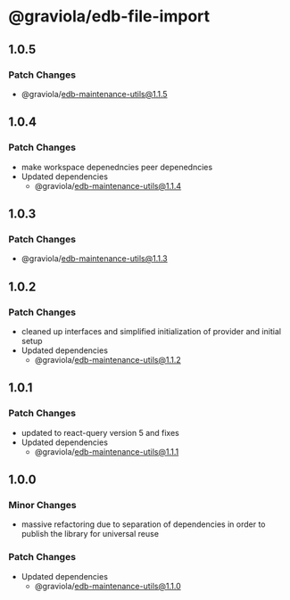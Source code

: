 # @graviola/edb-file-import

## 1.0.5

### Patch Changes

- @graviola/edb-maintenance-utils@1.1.5

## 1.0.4

### Patch Changes

- make workspace depenedncies peer depenedncies
- Updated dependencies
  - @graviola/edb-maintenance-utils@1.1.4

## 1.0.3

### Patch Changes

- @graviola/edb-maintenance-utils@1.1.3

## 1.0.2

### Patch Changes

- cleaned up interfaces and simplified initialization of provider and initial setup
- Updated dependencies
  - @graviola/edb-maintenance-utils@1.1.2

## 1.0.1

### Patch Changes

- updated to react-query version 5 and fixes
- Updated dependencies
  - @graviola/edb-maintenance-utils@1.1.1

## 1.0.0

### Minor Changes

- massive refactoring due to separation of dependencies in order to publish the library for universal reuse

### Patch Changes

- Updated dependencies
  - @graviola/edb-maintenance-utils@1.1.0
